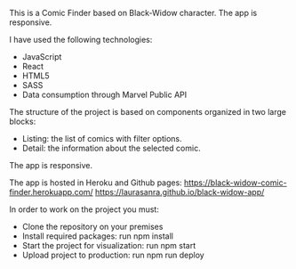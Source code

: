 This is a Comic Finder based on Black-Widow character. The app is responsive.

I have used the following technologies:
- JavaScript
- React
- HTML5
- SASS
- Data consumption through Marvel Public API

The structure of the project is based on components organized in two large blocks:
- Listing: the list of comics with filter options.
- Detail: the information about the selected comic.

The app is responsive.

The app is hosted in Heroku and Github pages:
https://black-widow-comic-finder.herokuapp.com/
https://laurasanra.github.io/black-widow-app/

In order to work on the project you must:
- Clone the repository on your premises
- Install required packages: run npm install
- Start the project for visualization: run npm start
- Upload project to production: run npm run deploy
